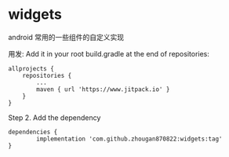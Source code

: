 # widgets
android 常用的一些组件的自定义实现

用发:
Add it in your root build.gradle at the end of repositories:

	allprojects {
		repositories {
			...
			maven { url 'https://www.jitpack.io' }
		}
	}
  
Step 2. Add the dependency

	dependencies {
	        implementation 'com.github.zhougan870822:widgets:tag'
	}
